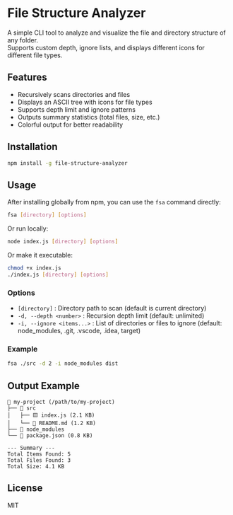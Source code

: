 # File Structure Analyzer

A simple CLI tool to analyze and visualize the file and directory structure of any folder.  
Supports custom depth, ignore lists, and displays different icons for different file types.

## Features

- Recursively scans directories and files
- Displays an ASCII tree with icons for file types
- Supports depth limit and ignore patterns
- Outputs summary statistics (total files, size, etc.)
- Colorful output for better readability

## Installation

```bash
npm install -g file-structure-analyzer
```

## Usage

After installing globally from npm, you can use the `fsa` command directly:

```bash
fsa [directory] [options]
```

Or run locally:

```bash
node index.js [directory] [options]
```

Or make it executable:

```bash
chmod +x index.js
./index.js [directory] [options]
```

### Options

- `[directory]` : Directory path to scan (default is current directory)
- `-d, --depth <number>` : Recursion depth limit (default: unlimited)
- `-i, --ignore <items...>` : List of directories or files to ignore (default: node_modules, .git, .vscode, .idea, target)

### Example

```bash
fsa ./src -d 2 -i node_modules dist
```

## Output Example

```
📁 my-project (/path/to/my-project)
├── 📁 src
│   ├── 🟨 index.js (2.1 KB)
│   └── 📝 README.md (1.2 KB)
├── 📁 node_modules
└── 📄 package.json (0.8 KB)

--- Summary ---
Total Items Found: 5
Total Files Found: 3
Total Size: 4.1 KB
```

## License

MIT